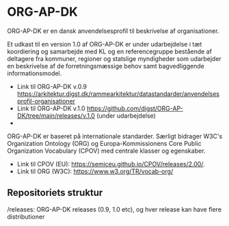 # ORG-AP-DK

ORG-AP-DK er en dansk anvendelsesprofil til beskrivelse af organisationer. 

Et udkast til en version 1.0 af ORG-AP-DK er under udarbejdelse i tæt koordiering og samarbejde med KL og en referencegruppe bestående af deltagere fra kommuner, regioner og statslige myndigheder som udarbejder en beskrivelse af de forretningsmæssige behov samt bagvedliggende informationsmodel.

* Link til ORG-AP-DK v.0.9  https://arkitektur.digst.dk/rammearkitektur/datastandarder/anvendelsesprofil-organisationer
* Link til ORG-AP-DK v.1.0  https://github.com/digst/ORG-AP-DK/tree/main/releases/v.1.0 (under udarbejdelse)
* 
<!--
* Link til ORG-AP-DK v.1.0  https://digst.github.io/ORG-AP-DK/releases/v.1.0/docs/ (under udarbejdelse)
-->

ORG-AP-DK er baseret på internationale standarder. Særligt bidrager W3C's Organization Ontology (ORG) og Europa-Kommissionens Core Public Organization Vocabulary (CPOV) med  centrale klasser og egenskaber.

* Link til CPOV (EU): https://semiceu.github.io/CPOV/releases/2.00/. 
* Link til ORG (W3C): https://www.w3.org/TR/vocab-org/ 


## Repositoriets struktur
/releases: ORG-AP-DK releases (0.9, 1.0 etc), og hver release kan have flere distributioner
